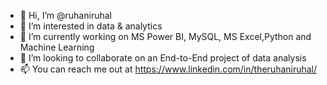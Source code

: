 - 👋 Hi, I’m @ruhaniruhal
- 👀 I’m interested in data & analytics
- 🌱 I’m currently working on MS Power BI, MySQL, MS Excel,Python and Machine Learning
- 💞️ I’m looking to collaborate on an End-to-End project of data analysis
- 📫 You can reach me out at https://www.linkedin.com/in/theruhaniruhal/

<!---
ruhaniruhal/ruhaniruhal is a ✨ special ✨ repository because its `README.md` (this file) appears on your GitHub profile.
You can click the Preview link to take a look at your changes.
--->
